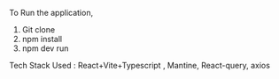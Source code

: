 To Run the application,
1. Git clone 
2. npm install
3. npm dev run


Tech Stack Used : React+Vite+Typescript , Mantine, React-query, axios